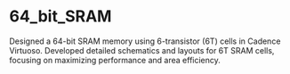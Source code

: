 # 64_bit_SRAM
Designed a 64-bit SRAM memory using 6-transistor (6T) cells in Cadence Virtuoso. Developed detailed schematics and layouts for 6T SRAM cells, focusing on maximizing performance and area efficiency.
